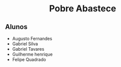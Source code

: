 <h1 align="center"> Pobre Abastece </h1>

## Alunos
- Augusto Fernandes 
- Gabriel Silva
- Gabriel Tavares
- Guilherme henrique
- Felipe Quadrado

